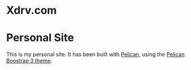 Xdrv.com
========

# Personal Site

This is my personal site. It has been built with [Pelican](getpelican.com), using the [Pelican Boostrap 3 theme](https://github.com/DandyDev/pelican-bootstrap3).
